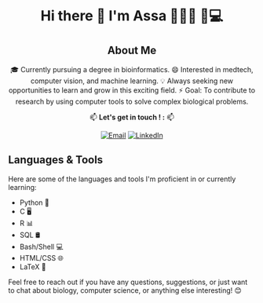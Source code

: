 <div align="center">

# Hi there 👋 I'm Assa 👩🏿‍🎓 🧬💻

## About Me

🎓 Currently pursuing a degree in bioinformatics.
 😄 Interested in medtech, computer vision, and machine learning.
 💡 Always seeking new opportunities to learn and grow in this exciting field.
 ⚡ Goal: To contribute to research by using computer tools to solve complex biological problems.

📫 **Let's get in touch ! :**  📫
</div>

<div align="center">

[![Email](https://img.shields.io/badge/-Email-red?style=flat-square&logo=gmail)](mailto:assadiabirapro@gmail.com)
[![LinkedIn](https://img.shields.io/badge/-LinkedIn-blue?style=flat-square&logo=linkedin&logoColor=white)](https://www.linkedin.com/in/assadiabira/)
</div>

## Languages & Tools

Here are some of the languages and tools I'm proficient in or currently learning:

- Python 🐍
- C 🖥️
- R 📊
- SQL 🛢️
- Bash/Shell 💻
- HTML/CSS 🌐
- LaTeX 📝 

Feel free to reach out if you have any questions, suggestions, or just want to chat about biology, computer science, or anything else interesting! 😊

